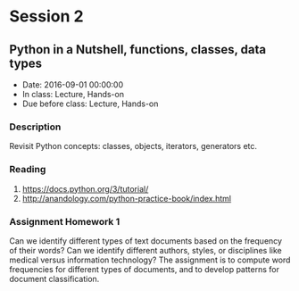 # Session 2
## Python in a Nutshell, functions, classes, data types
- Date: 2016-09-01 00:00:00
- In class: Lecture, Hands-on
- Due before class: Lecture, Hands-on

### Description
Revisit Python concepts: classes, objects, iterators, generators etc.

### Reading
1. https://docs.python.org/3/tutorial/
1. http://anandology.com/python-practice-book/index.html

### Assignment Homework 1
Can we identify different types of text documents based on the frequency of their words? Can we identify different authors, styles, or disciplines like medical versus information technology? 
 The assignment is to compute word frequencies for different types of documents, and to develop patterns for document classification.


